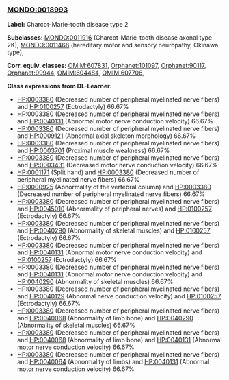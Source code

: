 
### [MONDO:0018993](http://purl.obolibrary.org/obo/MONDO_0018993)
**Label:** Charcot-Marie-tooth disease type 2

**Subclasses:** [MONDO:0011916](http://purl.obolibrary.org/obo/MONDO_0011916) (Charcot-Marie-tooth disease axonal type 2K), [MONDO:0011468](http://purl.obolibrary.org/obo/MONDO_0011468) (hereditary motor and sensory neuropathy, Okinawa type), 

**Corr. equiv. classes:** [OMIM:607831](http://purl.obolibrary.org/obo/OMIM_607831), [Orphanet:101097](http://www.orpha.net/ORDO/Orphanet_101097), [Orphanet:90117](http://www.orpha.net/ORDO/Orphanet_90117), [Orphanet:99944](http://www.orpha.net/ORDO/Orphanet_99944), [OMIM:604484](http://purl.obolibrary.org/obo/OMIM_604484), [OMIM:607706](http://purl.obolibrary.org/obo/OMIM_607706), 

**Class expressions from DL-Learner:**

- [HP:0003380](http://purl.obolibrary.org/obo/HP_0003380) (Decreased number of peripheral myelinated nerve fibers) and [HP:0100257](http://purl.obolibrary.org/obo/HP_0100257) (Ectrodactyly) 66.67%
- [HP:0003380](http://purl.obolibrary.org/obo/HP_0003380) (Decreased number of peripheral myelinated nerve fibers) and [HP:0040131](http://purl.obolibrary.org/obo/HP_0040131) (Abnormal motor nerve conduction velocity) 66.67%
- [HP:0003380](http://purl.obolibrary.org/obo/HP_0003380) (Decreased number of peripheral myelinated nerve fibers) and [HP:0009121](http://purl.obolibrary.org/obo/HP_0009121) (Abnormal axial skeleton morphology) 66.67%
- [HP:0003380](http://purl.obolibrary.org/obo/HP_0003380) (Decreased number of peripheral myelinated nerve fibers) and [HP:0003701](http://purl.obolibrary.org/obo/HP_0003701) (Proximal muscle weakness) 66.67%
- [HP:0003380](http://purl.obolibrary.org/obo/HP_0003380) (Decreased number of peripheral myelinated nerve fibers) and [HP:0003431](http://purl.obolibrary.org/obo/HP_0003431) (Decreased motor nerve conduction velocity) 66.67%
- [HP:0001171](http://purl.obolibrary.org/obo/HP_0001171) (Split hand) and [HP:0003380](http://purl.obolibrary.org/obo/HP_0003380) (Decreased number of peripheral myelinated nerve fibers) 66.67%
- [HP:0000925](http://purl.obolibrary.org/obo/HP_0000925) (Abnormality of the vertebral column) and [HP:0003380](http://purl.obolibrary.org/obo/HP_0003380) (Decreased number of peripheral myelinated nerve fibers) 66.67%
- [HP:0003380](http://purl.obolibrary.org/obo/HP_0003380) (Decreased number of peripheral myelinated nerve fibers) and [HP:0045010](http://purl.obolibrary.org/obo/HP_0045010) (Abnormality of peripheral nerves) and [HP:0100257](http://purl.obolibrary.org/obo/HP_0100257) (Ectrodactyly) 66.67%
- [HP:0003380](http://purl.obolibrary.org/obo/HP_0003380) (Decreased number of peripheral myelinated nerve fibers) and [HP:0040290](http://purl.obolibrary.org/obo/HP_0040290) (Abnormality of skeletal muscles) and [HP:0100257](http://purl.obolibrary.org/obo/HP_0100257) (Ectrodactyly) 66.67%
- [HP:0003380](http://purl.obolibrary.org/obo/HP_0003380) (Decreased number of peripheral myelinated nerve fibers) and [HP:0040131](http://purl.obolibrary.org/obo/HP_0040131) (Abnormal motor nerve conduction velocity) and [HP:0100257](http://purl.obolibrary.org/obo/HP_0100257) (Ectrodactyly) 66.67%
- [HP:0003380](http://purl.obolibrary.org/obo/HP_0003380) (Decreased number of peripheral myelinated nerve fibers) and [HP:0040131](http://purl.obolibrary.org/obo/HP_0040131) (Abnormal motor nerve conduction velocity) and [HP:0040290](http://purl.obolibrary.org/obo/HP_0040290) (Abnormality of skeletal muscles) 66.67%
- [HP:0003380](http://purl.obolibrary.org/obo/HP_0003380) (Decreased number of peripheral myelinated nerve fibers) and [HP:0040129](http://purl.obolibrary.org/obo/HP_0040129) (Abnormal nerve conduction velocity) and [HP:0100257](http://purl.obolibrary.org/obo/HP_0100257) (Ectrodactyly) 66.67%
- [HP:0003380](http://purl.obolibrary.org/obo/HP_0003380) (Decreased number of peripheral myelinated nerve fibers) and [HP:0040068](http://purl.obolibrary.org/obo/HP_0040068) (Abnormality of limb bone) and [HP:0040290](http://purl.obolibrary.org/obo/HP_0040290) (Abnormality of skeletal muscles) 66.67%
- [HP:0003380](http://purl.obolibrary.org/obo/HP_0003380) (Decreased number of peripheral myelinated nerve fibers) and [HP:0040068](http://purl.obolibrary.org/obo/HP_0040068) (Abnormality of limb bone) and [HP:0040131](http://purl.obolibrary.org/obo/HP_0040131) (Abnormal motor nerve conduction velocity) 66.67%
- [HP:0003380](http://purl.obolibrary.org/obo/HP_0003380) (Decreased number of peripheral myelinated nerve fibers) and [HP:0040064](http://purl.obolibrary.org/obo/HP_0040064) (Abnormality of limbs) and [HP:0040131](http://purl.obolibrary.org/obo/HP_0040131) (Abnormal motor nerve conduction velocity) 66.67%


